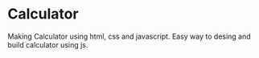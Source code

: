 # Calculator
Making Calculator using html, css and javascript.
Easy way to desing and build calculator using js.
